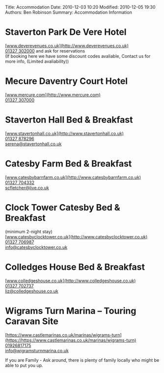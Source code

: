 Title: Accommodation
Date: 2010-12-03 10:20
Modified: 2010-12-05 19:30
Authors: Ben Robinson
Summary: Accommodation Information

# Staverton Park De Vere Hotel  
[www.deverevenues.co.uk](http://www.deverevenues.co.uk)  
[01327 302000](tel:+441327302000) and ask for reservations  
(If booking here we have some discount codes avaliable, Contact us for more info, (Limited avaliability))  

# Mecure Daventry Court Hotel 
[www.mercure.com](http://www.mercure.com)  
[01327 307000](tel:+441327307000)  

# Staverton Hall Bed & Breakfast
[www.stavertonhall.co.uk](http://www.stavertonhall.co.uk)  
[01327 878296](tel://+441327878296)  
[serena@stavertonhall.co.uk](mailto://serena@stavertonhall.co.uk)  

# Catesby Farm Bed & Breakfast
[www.catesbybarnfarm.co.uk](http://www.catesbybarnfarm.co.uk)  
[01327 704332](tel:+441327704332)  
[scfletcher@live.co.uk](mailto://scfletcher@live.co.uk)  

# Clock Tower Catesby Bed & Breakfast
(minimum 2-night stay)  
[www.catesbyclocktower.co.uk](http://www.catesbyclocktower.co.uk)  
[01327 706987](tel:+441327706987)  
[info@catesbyclocktower.co.uk](mailto://info@catesbyclocktower.co.uk)  

# Colledges House Bed & Breakfast
[www.colledgeshouse.co.uk](http://www.colledgeshouse.co.uk)  
[01327 702737](tel:+441327702737)  
[liz@colledgeshouse.co.uk](mailto://liz@colledgeshouse.co.uk)  

# Wigrams Turn Marina – Touring Caravan Site
[https://www.castlemarinas.co.uk/marinas/wigrams-turn](https://https://www.castlemarinas.co.uk/marinas/wigrams-turn)  
[01926817175](tel://01926817175)  
[info@wigramsturnmarina.co.uk](mailto://info@wigramsturnmarina.co.uk)  

If you are Family - Ask around, there is plenty of family locally who might be able to put you up.
